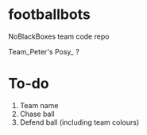 # footballbots

NoBlackBoxes team code repo

Team_Peter's Posy_ ?

# To-do
1. Team name
2. Chase ball
3. Defend ball (including team colours)
